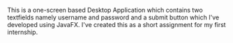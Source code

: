 This is a one-screen based Desktop Application which contains two textfields namely username and password  and a submit button which I've developed using JavaFX. I've created this as a short assignment for my first internship.

